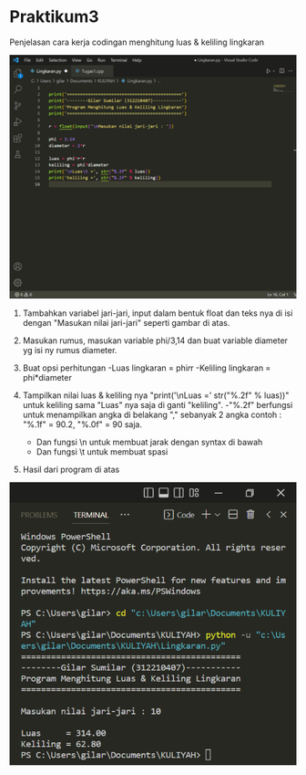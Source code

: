# Praktikum3

Penjelasan cara kerja codingan menghitung luas & keliling lingkaran


![1](Gambar/gambar1.png)

1. Tambahkan variabel jari-jari, input dalam bentuk float dan teks nya di isi dengan "Masukan nilai jari-jari"
   seperti gambar di atas.
   
2. Masukan rumus, masukan variable phi/3,14 dan buat variable diameter yg isi ny rumus diameter.

3. Buat opsi perhitungan 
   -Luas lingkaran = phi*r*r
   -Keliling lingkaran = phi*diameter
   
4. Tampilkan nilai luas & keliling nya "print('\nLuas =' str("%.2f" % luas))" untuk keliling sama "Luas" nya saja di ganti "keliling".
   -"%.2f" berfungsi untuk menampilkan angka di belakang "," sebanyak 2 angka contoh : "%.1f" = 90.2, "%.0f" = 90 saja.
   - Dan fungsi \n untuk membuat jarak dengan syntax di bawah
   - Dan fungsi \t untuk membuat spasi
   
5. Hasil dari program di atas

![2](Gambar/gambar2.png)
